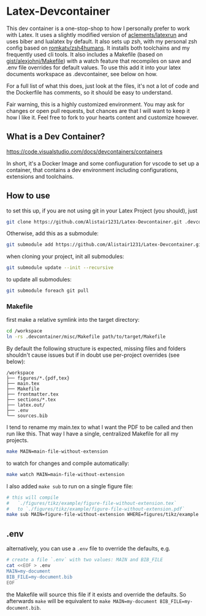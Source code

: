 # Latex-Devcontainer
This dev container is a one-stop-shop to how I personally prefer to work with Latex. It uses a slightly modified version of [aclements/latexrun](https://github.com/aclements/latexrun) and uses biber and lualatex by default. It also sets up zsh, with my personal zsh config based on [romkatv/zsh4humans](https://github.com/romkatv/zsh4humans). It installs both toolchains and my frequently used cli tools. It also includes a Makefile (based on [gist/alexjohnj/Makefile](https://gist.github.com/alexjohnj/35fa1617ed6a21fe11f126fb906d6001)) with a watch feature that recompiles on save and .env file overrides for default values. To use this add it into your latex documents workspace as .devcontainer, see below on how.  

For a full list of what this does, just look at the files, it's not a lot of code and the Dockerfile has comments, so it should be easy to understand.

Fair warning, this is a highly customized environment. You may ask for changes or open pull requests, but chances are that I will want to keep it how I like it. Feel free to fork to your hearts content and customize however.

## What is a Dev Container?
https://code.visualstudio.com/docs/devcontainers/containers

In short, it's a Docker Image and some confiuguration for vscode to set up a container, that contains a dev environment including configurations, extensions and toolchains.

## How to use

to set this up, if you are not using git in your Latex Project (you should), just 
```bash
git clone https://github.com/Alistair1231/Latex-Devcontainer.git .devcontainer
```

Otherwise, add this as a submodule:
```bash
git submodule add https://github.com/Alistair1231/Latex-Devcontainer.git .devcontainer
```

when cloning your project, init all submodules:
```bash
git submodule update --init --recursive
```
to update all submodules:
```bash
git submodule foreach git pull
```

### Makefile

first make a relative symlink into the target directory:

```bash
cd /workspace
ln -rs .devcontainer/misc/Makefile path/to/target/Makefile
```

By default the following structure is expected, missing files and folders shouldn't cause issues but if in doubt use per-project overrides (see below):
```
/workspace
├── figures/*.{pdf,tex}
├── main.tex
├── Makefile
├── frontmatter.tex
├── sections/*.tex
├── latex.out/
├── .env
└── sources.bib
```

I tend to rename my main.tex to what I want the PDF to be called and then run like this.
That way I have a single, centralized Makefile for all my projects.
```bash
make MAIN=main-file-without-extension
```
to watch for changes and compile automatically:
```bash
make watch MAIN=main-file-without-extension
```

I also added `make sub` to run on a single figure file:
```bash
# this will compile
#   `./figures/tikz/example/figure-file-without-extension.tex`
#   to `./figures/tikz/example/figure-file-without-extension.pdf`
make sub MAIN=figure-file-without-extension WHERE=figures/tikz/example
```

## .env
alternatively, you can use a `.env` file to override the defaults, e.g.
```bash
# create a file `.env` with two values: MAIN and BIB_FILE 
cat <<EOF > .env
MAIN=my-document
BIB_FILE=my-document.bib
EOF
```
the Makefile will source this file if it exists and override the defaults. So afterwards `make` will be equivalent to `make MAIN=my-document BIB_FILE=my-document.bib`.
